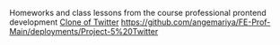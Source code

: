 Homeworks and class lessons from the course professional prontend development
<a href="https://github.com/angemariya/FE-Prof-Main/deployments/Project-5%20Twitter">Clone of Twitter</a>
https://github.com/angemariya/FE-Prof-Main/deployments/Project-5%20Twitter
